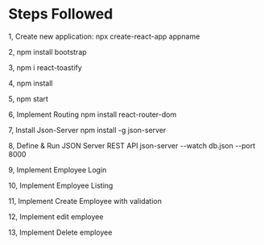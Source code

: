 Steps Followed
==================

1,  Create new application:
      npx create-react-app appname
      
2,  npm install bootstrap

3,  npm i react-toastify

4,  npm install

5,  npm start

6,  Implement Routing
      npm install react-router-dom
      
7,  Install Json-Server
           npm install -g json-server
           
8,  Define & Run JSON Server REST API
      json-server --watch db.json --port 8000
      
9,  Implement Employee Login

10, Implement Employee Listing

11, Implement Create Employee with validation

12, Implement edit employee

13, Implement Delete employee
